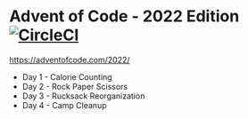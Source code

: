 # Advent of Code - 2022 Edition [![CircleCI](https://dl.circleci.com/status-badge/img/gh/molpoo/adventofcode2022/tree/main.svg?style=svg)](https://dl.circleci.com/status-badge/redirect/gh/molpoo/adventofcode2022/tree/main)
https://adventofcode.com/2022/

- Day 1 - Calorie Counting
- Day 2 - Rock Paper Scissors
- Day 3 - Rucksack Reorganization
- Day 4 - Camp Cleanup